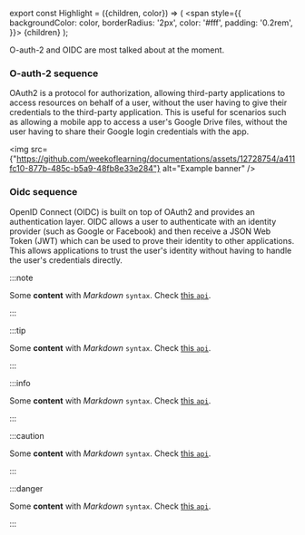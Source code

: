 
export const Highlight = ({children, color}) => (
  <span
    style={{
      backgroundColor: color,
      borderRadius: '2px',
      color: '#fff',
      padding: '0.2rem',
    }}>
    {children}
  </span>
);

<Highlight color="#25c2a0">O-auth-2</Highlight> and <Highlight color="#1877F2">OIDC</Highlight> are most talked about at the moment.


### O-auth-2 sequence
OAuth2 is a protocol for authorization, allowing third-party applications to access resources on behalf of a user, without the user having to give their credentials to the third-party application. This is useful for scenarios such as allowing a mobile app to access a user's Google Drive files, without the user having to share their Google login credentials with the app.

<img src={"https://github.com/weekoflearning/documentations/assets/12728754/a411fc10-877b-485c-b5a9-48fb8e33e284"} alt="Example banner" />


### Oidc sequence 
OpenID Connect (OIDC) is built on top of OAuth2 and provides an authentication layer. OIDC allows a user to authenticate with an identity provider (such as Google or Facebook) and then receive a JSON Web Token (JWT) which can be used to prove their identity to other applications. This allows applications to trust the user's identity without having to handle the user's credentials directly.






:::note

Some **content** with _Markdown_ `syntax`. Check [this `api`](#).

:::

:::tip

Some **content** with _Markdown_ `syntax`. Check [this `api`](#).

:::

:::info

Some **content** with _Markdown_ `syntax`. Check [this `api`](#).

:::

:::caution

Some **content** with _Markdown_ `syntax`. Check [this `api`](#).

:::

:::danger

Some **content** with _Markdown_ `syntax`. Check [this `api`](#).

:::

